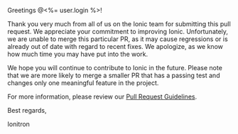 Greetings @<%= user.login %>!

Thank you very much from all of us on the Ionic team for submitting this pull request. We appreciate your commitment to improving Ionic. Unfortunately, we are unable to merge this particular PR, as it may cause regressions or is already out of date with regard to recent fixes. We apologize, as we know how much time you may have put into the work. 

We hope you will continue to contribute to Ionic in the future. Please note that we are more likely to merge a smaller PR that has a passing test and changes only one meaningful feature in the project. 

For more information, please review our [Pull Request Guidelines](http://ionicframework.com/contribute/#pull-request-guidelines).

Best regards,

Ionitron
